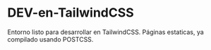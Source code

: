# DEV-en-TailwindCSS
Entorno listo para desarrollar en TailwindCSS. Páginas estaticas, ya compilado usando POSTCSS.

